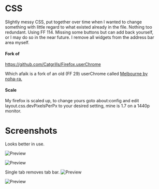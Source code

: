 # CSS
Slightly messy CSS, put together over time when I wanted to change something with little regard to what existed already in the file. Nothing too redundant.
Using FF 114. Missing some buttons but can add back yourself, or I may do so in the near future. I remove all widgets from the address bar area myself.

#### Fork of #### 
https://github.com/Catgrills/Firefox.userChrome

Which afaik is a fork of an old (FF 29) userChrome called [Melbourne by noha-ra.](https://www.deviantart.com/noha-ra/art/Melbourne-Firefox-CSS-FF-29-and-above-473887761)

#### Scale #### 
My firefox is scaled up, to change yours goto about:config and edit layout.css.devPixelsPerPx to your desired setting, mine is 1.7 on a 1440p monitor.

# Screenshots
Looks better in use.

![Preview](https://files.catbox.moe/qi8u93.png)

![Preview](https://files.catbox.moe/rw9fgk.png)

Single tab removes tab bar.
![Preview](https://files.catbox.moe/fkexqe.png)

![Preview](https://files.catbox.moe/3sw3b4.png)
